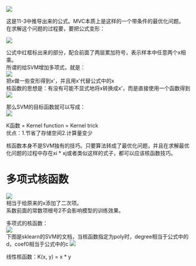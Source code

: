 ![](http://windmissing.github.io/images/2019/225.png)  

这是11-3中推导出来的公式。MVC本质上是这样的一个带条件的最优化问题。  
在求解这个问题的过程要，要把公式变形：  

![](http://windmissing.github.io/images/2019/237.jpg)  

公式中红框标出来的部分，配合前面了两层累加符号，表示样本中任意两个x相乘。  
所谓的给SVM增加多项式，就是：  
![](http://windmissing.github.io/images/2019/238.jpg)  
把x做一些变形得到x'，并且用x'代替公式中的x  
核函数的思想是：有没有可能不显式地将x转换成x'，而是直接使用一个函数得到  
![](http://windmissing.github.io/images/2019/239.jpg)  

那么SVM的目标函数就可以写成：  
![](http://windmissing.github.io/images/2019/240.jpg)

K函数 = Kernel function = Kernel trick    
优点：1.节省了存储空间2.计算量变少   

核函数本身不是SVM独有的技巧。只要算法转成了最优化问题，并且在求解最优化问题的过程中存在xi * xj或者类似这样的式子，都可以应该核函数技巧。  

# 多项式核函数

![](http://windmissing.github.io/images/2019/241.jpg)  
相当于给原来的x添加了二次项。  
系数前面的常数项根号2不会影响模型的训练效果。  

多项式的核函数：  
![](http://windmissing.github.io/images/2019/243.jpg)  
下图是sklearn的SVM的文档，当核函数指定为poly时，degree相当于公式中的d，coef0相当于公式中的c
![](http://windmissing.github.io/images/2019/242.jpg)  

线性核函数：K(x, y) = x * y  
